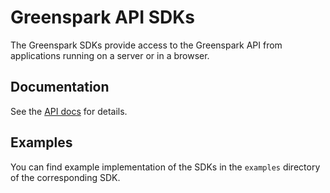 # Greenspark API SDKs
The Greenspark SDKs provide access to the Greenspark API from
applications running on a server or in a browser.

## Documentation
See the [API docs](https://greenspark.readme.io/reference/introduction) for details.

## Examples
You can find example implementation of the SDKs in the `examples` directory of the corresponding SDK.